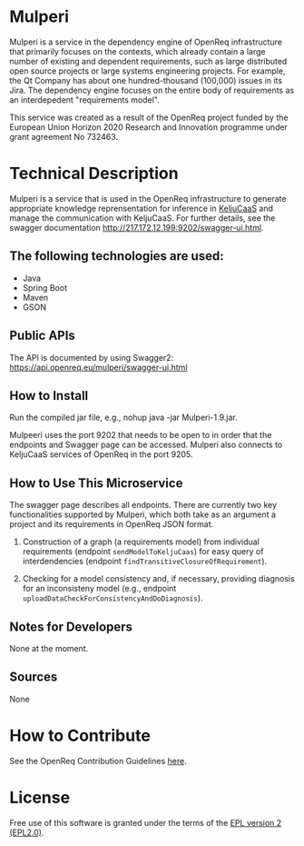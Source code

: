 # Mulperi

Mulperi is a service in the dependency engine of OpenReq infrastructure that primarily focuses on the contexts, which already contain a large number of existing and dependent requirements, such as large distributed open source projects or large systems engineering projects. For example, the Qt Company has about one hundred-thousand (100,000) issues in its Jira. The dependency engine focuses on the entire body of requirements as an interdepedent "requirements model".

This service was created as a result of the OpenReq project funded by the European Union Horizon 2020 Research and Innovation programme under grant agreement No 732463.

# Technical Description

Mulperi is a service that is used in the OpenReq infrastructure to generate appropriate knowledge reprensentation for inference in [KeljuCaaS](https://github.com/OpenReqEU/keljucaas/) and manage the communication with KeljuCaaS.  For further details, see the swagger documentation http://217.172.12.199:9202/swagger-ui.html.


## The following technologies are used:
- Java
- Spring Boot
- Maven
- GSON

	
## Public APIs

The API is documented by using Swagger2: https://api.openreq.eu/mulperi/swagger-ui.html


## How to Install

Run the compiled jar file, e.g., nohup java -jar Mulperi-1.9.jar.

Mulpeeri uses the port 9202 that needs to be open to in order that the endpoints and Swagger page can be accessed. Mulperi also connects to KeljuCaaS services of OpenReq in the port 9205.

## How to Use This Microservice

The swagger page describes all endpoints. There are currently two key functionalities supported by Mulperi, which both take as an argument a project and its requirements in OpenReq JSON format.

1) Construction of a graph (a requirements model) from individual requirements (endpoint 
`sendModelToKeljuCaas`) for easy query of interdendencies (endpoint `findTransitiveClosureOfRequirement`). 

2) Checking for a model consistency and, if necessary, providing diagnosis for an inconsisteny model (e.g., endpoint `uploadDataCheckForConsistencyAndDoDiagnosis`).

## Notes for Developers

None at the moment.

## Sources

None

# How to Contribute
See the OpenReq Contribution Guidelines [here](https://github.com/OpenReqEU/OpenReq/blob/master/CONTRIBUTING.md).

# License

Free use of this software is granted under the terms of the [EPL version 2 (EPL2.0)](https://www.eclipse.org/legal/epl-2.0/).
